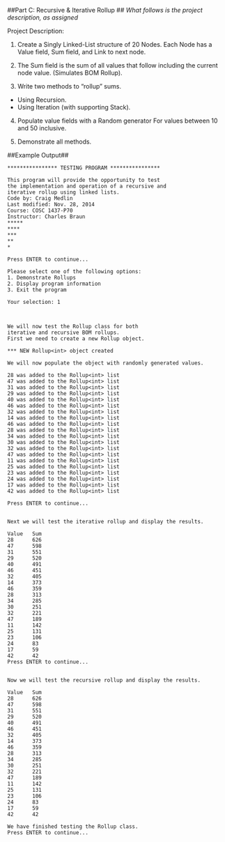##Part C:	   Recursive & Iterative Rollup		##
*What follows is the project description, as assigned*

Project Description:  
  
 1. Create a Singly Linked-List structure of 20 Nodes.
    Each Node has a Value field, Sum field, and Link to next node.
    
 2. The Sum field is the sum of all values that follow including 
    the current node value. (Simulates BOM Rollup).

 3. Write two methods to “rollup” sums.
  * Using Recursion.
  * Using Iteration (with supporting Stack).

 4. Populate value fields with a Random generator
     For values between 10 and 50 inclusive.

 5. Demonstrate all methods.			 
    
  	  
##Example Output## 
```
**************** TESTING PROGRAM ****************

This program will provide the opportunity to test
the implementation and operation of a recursive and
iterative rollup using linked lists.
Code by: Craig Medlin
Last modified: Nov. 28, 2014
Course: COSC 1437-P70
Instructor: Charles Braun
*****
****
***
**
*

Press ENTER to continue...

Please select one of the following options:
1. Demonstrate Rollups
2. Display program information
3. Exit the program

Your selection: 1



We will now test the Rollup class for both
iterative and recursive BOM rollups.
First we need to create a new Rollup object.

*** NEW Rollup<int> object created

We will now populate the object with randomly generated values.

28 was added to the Rollup<int> list
47 was added to the Rollup<int> list
31 was added to the Rollup<int> list
29 was added to the Rollup<int> list
40 was added to the Rollup<int> list
46 was added to the Rollup<int> list
32 was added to the Rollup<int> list
14 was added to the Rollup<int> list
46 was added to the Rollup<int> list
28 was added to the Rollup<int> list
34 was added to the Rollup<int> list
30 was added to the Rollup<int> list
32 was added to the Rollup<int> list
47 was added to the Rollup<int> list
11 was added to the Rollup<int> list
25 was added to the Rollup<int> list
23 was added to the Rollup<int> list
24 was added to the Rollup<int> list
17 was added to the Rollup<int> list
42 was added to the Rollup<int> list

Press ENTER to continue...


Next we will test the iterative rollup and display the results.

Value   Sum
28      626
47      598
31      551
29      520
40      491
46      451
32      405
14      373
46      359
28      313
34      285
30      251
32      221
47      189
11      142
25      131
23      106
24      83
17      59
42      42
Press ENTER to continue...


Now we will test the recursive rollup and display the results.

Value   Sum
28      626
47      598
31      551
29      520
40      491
46      451
32      405
14      373
46      359
28      313
34      285
30      251
32      221
47      189
11      142
25      131
23      106
24      83
17      59
42      42

We have finished testing the Rollup class.
Press ENTER to continue...
```
